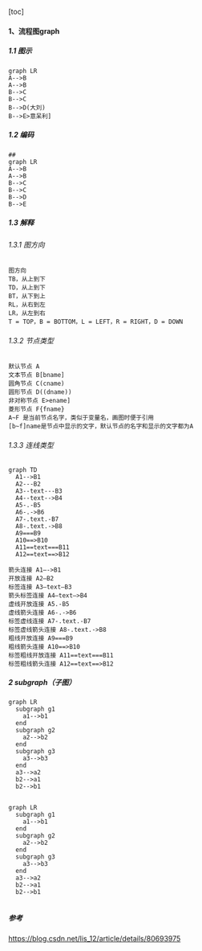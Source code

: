 [toc]
#### 1、流程图graph
##### 1.1 图示
```
graph LR
A-->B
A-->B
B-->C
B-->C
B-->D(大刘)
B-->E>意呆利]
```
##### 1.2 编码
```
## 
graph LR
A-->B
A-->B
B-->C
B-->C
B-->D
B-->E
```
##### 1.3 解释
###### 1.3.1 图方向
```
图方向 
TB，从上到下
TD，从上到下
BT，从下到上
RL，从右到左
LR，从左到右
T = TOP，B = BOTTOM，L = LEFT，R = RIGHT，D = DOWN
```
###### 1.3.2 节点类型
```
默认节点 A
文本节点 B[bname]
圆角节点 C(cname)
圆形节点 D((dname))
非对称节点 E>ename]
菱形节点 F{fname}
A~F 是当前节点名字，类似于变量名，画图时便于引用
[b~f]name是节点中显示的文字，默认节点的名字和显示的文字都为A
```
###### 1.3.3 连线类型
```
graph TD
  A1-->B1
  A2---B2
  A3--text---B3
  A4--text-->B4
  A5-.-B5
  A6-.->B6
  A7-.text.-B7
  A8-.text.->B8
  A9===B9
  A10==>B10
  A11==text===B11
  A12==text==>B12
```

```
箭头连接 A1–->B1
开放连接 A2—B2
标签连接 A3–text—B3
箭头标签连接 A4–text–>B4
虚线开放连接 A5.-B5
虚线箭头连接 A6-.->B6
标签虚线连接 A7-.text.-B7
标签虚线箭头连接 A8-.text.->B8
粗线开放连接 A9===B9
粗线箭头连接 A10==>B10
标签粗线开放连接 A11==text===B11
标签粗线箭头连接 A12==text==>B12
```
##### 2 subgraph（子图）
```
graph LR
  subgraph g1
    a1-->b1
  end
  subgraph g2
    a2-->b2
  end
  subgraph g3
    a3-->b3
  end
  a3-->a2
  b2-->a1
  b2-->b1
```
```

graph LR
  subgraph g1
    a1-->b1
  end
  subgraph g2
    a2-->b2
  end
  subgraph g3
    a3-->b3
  end
  a3-->a2
  b2-->a1
  b2-->b1
```

```

```

##### 参考
https://blog.csdn.net/lis_12/article/details/80693975